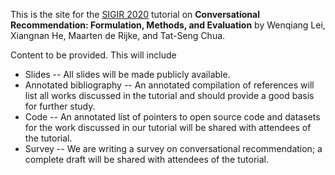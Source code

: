 This is the site for the [SIGIR 2020](http://sigir.org/sigir2020/) tutorial on **Conversational Recommendation: Formulation, Methods, and Evaluation** by Wenqiang Lei, Xiangnan He, Maarten de Rijke, and Tat-Seng Chua.

Content to be provided. This will include

- Slides -- All slides will be made publicly available.
- Annotated bibliography -- An annotated compilation of references will list all works discussed in the tutorial and should provide a good basis for further study.
- Code -- An annotated list of pointers to open source code and datasets for the work discussed in our tutorial will be shared with attendees of the tutorial.
- Survey -- We are writing a survey on conversational recommendation; a complete draft will be shared with attendees of the tutorial.
